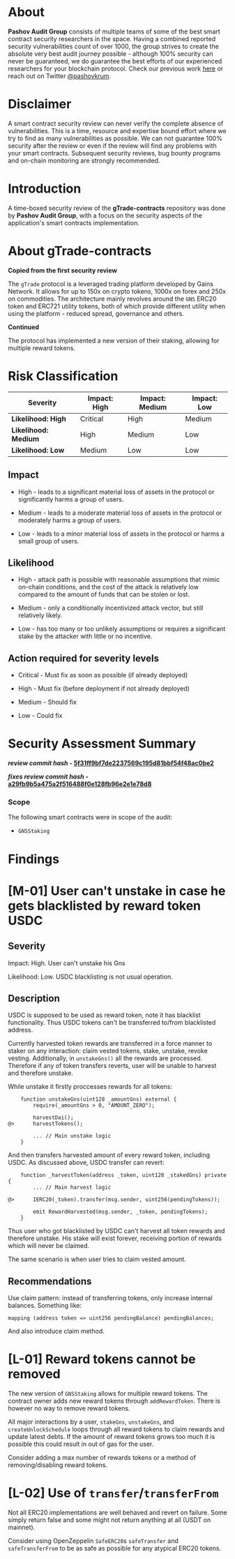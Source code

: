 # About
 **Pashov Audit Group** consists of multiple teams of some of the best smart contract security researchers in the space. Having a combined reported security vulnerabilities count of over 1000, the group strives to create the absolute very best audit journey possible - although 100% security can never be guaranteed, we do guarantee the best efforts of our experienced researchers for your blockchain protocol. Check our previous work [here](https://github.com/pashov/audits) or reach out on Twitter [@pashovkrum](https://twitter.com/pashovkrum).

# Disclaimer
 A smart contract security review can never verify the complete absence of vulnerabilities. This is a time, resource and expertise bound effort where we try to find as many vulnerabilities as possible. We can not guarantee 100% security after the review or even if the review will find any problems with your smart contracts. Subsequent security reviews, bug bounty programs and on-chain monitoring are strongly recommended.

# Introduction
 A time-boxed security review of the **gTrade-contracts** repository was done by **Pashov Audit Group**, with a focus on the security aspects of the application's smart contracts implementation.

# About gTrade-contracts
 **Copied from the first security review**

The `gTrade` protocol is a leveraged trading platform developed by Gains Network. It allows for up to 150x on crypto tokens, 1000x on forex and 250x on commodities. The architecture mainly revolves around the `GNS` ERC20 token and ERC721 utility tokens, both of which provide different utility when using the platform - reduced spread, governance and others.

**Continued**

The protocol has implemented a new version of their staking, allowing for multiple reward tokens.

# Risk Classification
 
| Severity               | Impact: High | Impact: Medium | Impact: Low |
| ---------------------- | ------------ | -------------- | ----------- |
| **Likelihood: High**   | Critical     | High           | Medium      |
| **Likelihood: Medium** | High         | Medium         | Low         |
| **Likelihood: Low**    | Medium       | Low            | Low         |

## Impact
 
- High - leads to a significant material loss of assets in the protocol or significantly harms a group of users.

- Medium - leads to a moderate material loss of assets in the protocol or moderately harms a group of users.

- Low - leads to a minor material loss of assets in the protocol or harms a small group of users.

## Likelihood
 
- High - attack path is possible with reasonable assumptions that mimic on-chain conditions, and the cost of the attack is relatively low compared to the amount of funds that can be stolen or lost.

- Medium - only a conditionally incentivized attack vector, but still relatively likely.

- Low - has too many or too unlikely assumptions or requires a significant stake by the attacker with little or no incentive.

## Action required for severity levels
 
- Critical - Must fix as soon as possible (if already deployed)

- High - Must fix (before deployment if not already deployed)

- Medium - Should fix

- Low - Could fix

# Security Assessment Summary
 **_review commit hash_ - [5f31ff9bf7de2237569c195d81bbf54f48ac0be2](https://github.com/GainsNetwork-org/gTrade-contracts/tree/5f31ff9bf7de2237569c195d81bbf54f48ac0be2)**

**_fixes review commit hash_ - [a29fb9b5a475a2f516488f0e128fb96e2e1e78d8](https://github.com/GainsNetwork-org/gTrade-contracts/tree/a29fb9b5a475a2f516488f0e128fb96e2e1e78d8)**

### Scope

The following smart contracts were in scope of the audit:

- `GNSStaking`

# Findings
 # [M-01] User can't unstake in case he gets blacklisted by reward token USDC

## Severity

Impact: High. User can't unstake his Gns

Likelihood: Low. USDC blacklisting is not usual operation.

## Description

USDC is supposed to be used as reward token, note it has blacklist functionality. Thus USDC tokens can't be transferred to/from blacklisted address.

Currently harvested token rewards are transferred in a force manner to staker on any interaction: claim vested tokens, stake, unstake, revoke vesting. Additionally, in `unstakeGns()` all the rewards are processed. Therefore if any of token transfers reverts, user will be unable to harvest and therefore unstake.

While unstake it firstly proccesses rewards for all tokens:

```solidity
    function unstakeGns(uint128 _amountGns) external {
        require(_amountGns > 0, "AMOUNT_ZERO");

        harvestDai();
@>      harvestTokens();

        ... // Main unstake logic
    }
```

And then transfers harvested amount of every reward token, including USDC. As discussed above, USDC transfer can revert:

```solidity
    function _harvestToken(address _token, uint128 _stakedGns) private {
        ... // Main harvest logic

@>      IERC20(_token).transfer(msg.sender, uint256(pendingTokens));

        emit RewardHarvested(msg.sender, _token, pendingTokens);
    }
```

Thus user who got blacklisted by USDC can't harvest all token rewards and therefore unstake. His stake will exist forever, receiving portion of rewards which will never be claimed.

The same scenario is when user tries to claim vested amount.

## Recommendations

Use claim pattern: instead of transferring tokens, only increase internal balances. Something like:

```solidity
mapping (address token => uint256 pendingBalance) pendingBalances;
```

And also introduce claim method.



# [L-01] Reward tokens cannot be removed

The new version of `GNSStaking` allows for multiple reward tokens. The contract owner adds new reward tokens through `addRewardToken`. There is however no way to remove reward tokens.

All major interactions by a user, `stakeGns`, `unstakeGns`, and `createUnlockSchedule` loops through all reward tokens to claim rewards and update latest debts. If the amount of reward tokens grows too much it is possible this could result in out of gas for the user.

Consider adding a max number of rewards tokens or a method of removing/disabling reward tokens.



# [L-02] Use of `transfer`/`transferFrom`

Not all ERC20 implementations are well behaved and revert on failure. Some simply return false and some might not return anything at all (USDT on mainnet).

Consider using OpenZeppelin `SafeERC20`s `safeTransfer` and `safeTransferFrom` to be as safe as possible for any atypical ERC20 tokens.



